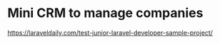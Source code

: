 # Mini CRM to manage companies

https://laraveldaily.com/test-junior-laravel-developer-sample-project/